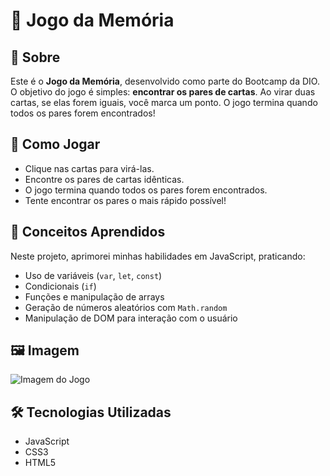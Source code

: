 # 🧠 Jogo da Memória

## 📖 Sobre
Este é o **Jogo da Memória**, desenvolvido como parte do Bootcamp da DIO. O objetivo do jogo é simples: **encontrar os pares de cartas**. Ao virar duas cartas, se elas forem iguais, você marca um ponto. O jogo termina quando todos os pares forem encontrados!

## 🚀 Como Jogar
- Clique nas cartas para virá-las.
- Encontre os pares de cartas idênticas.
- O jogo termina quando todos os pares forem encontrados.
- Tente encontrar os pares o mais rápido possível!

## 🎯 Conceitos Aprendidos
Neste projeto, aprimorei minhas habilidades em JavaScript, praticando:
- Uso de variáveis (`var`, `let`, `const`)
- Condicionais (`if`)
- Funções e manipulação de arrays
- Geração de números aleatórios com `Math.random`
- Manipulação de DOM para interação com o usuário

## 🖼 Imagem
![Imagem do Jogo](https://github.com/user-attachments/assets/a62005e4-e2d1-4fd9-8e55-d59cbd025c00)

## 🛠 Tecnologias Utilizadas
- JavaScript
- CSS3
- HTML5
